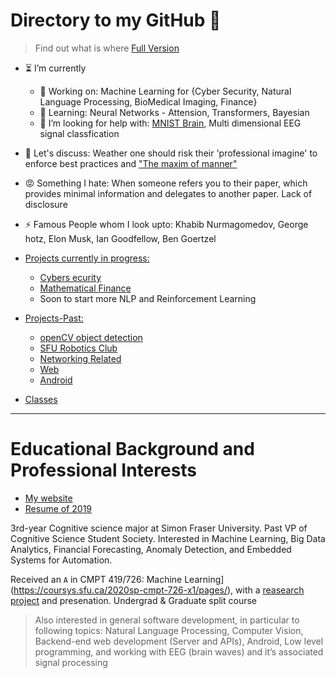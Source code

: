 <!--
**alik604/alik604** is a ✨ _special_ ✨ repository because its `README.md` (this file) appears on your GitHub profile.

Here are some ideas to get you started:

- 🔭 I’m currently working on ...
- 🌱 I’m currently learning ...
- 👯 I’m looking to collaborate on ...
- 🤔 I’m looking for help with ...
- 💬 Ask me about ...
- 📫 How to reach me: ...
- 😄 Pronouns: ...
- ⚡ Fun fact: ...
-->

# Directory to my GitHub 👋

>Find out what is where [Full Version](https://alik604.github.io/ReadMe/)

-  ⏳ I’m currently
    - 🔭 Working on: Machine Learning for {Cyber Security, Natural Language Processing, BioMedical Imaging, Finance} 
    - 🌱 Learning: Neural Networks - Attension, Transformers, Bayesian 
    - 🤔 I’m looking for help with: [MNIST Brain](https://github.com/alik604/MNIST_Brain), Multi dimensional EEG signal classfication
- 💬 Let's discuss: Weather one should risk their 'professional imagine' to enforce best practices and ["The maxim of manner"](https://www.sas.upenn.edu/~haroldfs/dravling/grice.html)
- 😡 Something I hate: When someone refers you to their paper, which provides minimal information and delegates to another paper. Lack of disclosure  
- ⚡ Famous People whom I look upto: Khabib Nurmagomedov, George hotz, Elon Musk, Ian Goodfellow, Ben Goertzel

- [Projects currently in progress:](https://github.com/alik604/alik604/blob/master/README_FULL.md#personal-projects---currently)
  * [Cybers ecurity](https://github.com/alik604/alik604/blob/master/README_FULL.md#cybersecurity) 
  * [Mathematical Finance](https://github.com/alik604/mathematical-finance)
  * Soon to start more NLP and Reinforcement Learning 
- [Projects-Past:](https://github.com/alik604/alik604/blob/master/README_FULL.md#projects-past)
  * [openCV object detection](https://github.com/alik604/alik604/blob/master/README_FULL.md#opencv-object-detection)
  * [SFU Robotics Club](https://github.com/alik604/alik604/blob/master/README_FULL.md#sfu-robotics-club)
  * [Networking Related](https://github.com/alik604/alik604/blob/master/README_FULL.md#networking-related)
  * [Web](https://github.com/alik604/alik604/blob/master/README_FULL.md#web)
  * [Android](https://github.com/alik604/alik604/blob/master/README_FULL.md#android)
 - [Classes](https://github.com/alik604/alik604/blob/master/README_FULL.md#classes)
-----------------------------------

# Educational Background and Professional Interests
* [My website](https://alik604.github.io/mySite)
* [Resume of 2019](https://drive.google.com/file/d/1D8D1N0wuCMJyQsq5Z7_SVLk7exKTyh4H/view?usp=sharing)

3rd-year Cognitive science major at Simon Fraser University. Past VP of Cognitive Science Student Society. Interested in Machine Learning, Big Data Analytics, Financial Forecasting, Anomaly Detection, and Embedded Systems for Automation.

Received an `A` in CMPT 419/726: Machine Learning](https://coursys.sfu.ca/2020sp-cmpt-726-x1/pages/), with a [reasearch project](https://github.com/alik604/CMPT-419/blob/master/ML_final_project%20poster.pdf) and presenation. Undergrad & Graduate split course 

> Also interested in general software development, in particular to following topics: Natural Language Processing, Computer Vision, Backend-end web development (Server and APIs), Android, Low level programming, and working with EEG (brain waves) and it’s associated signal processing  
